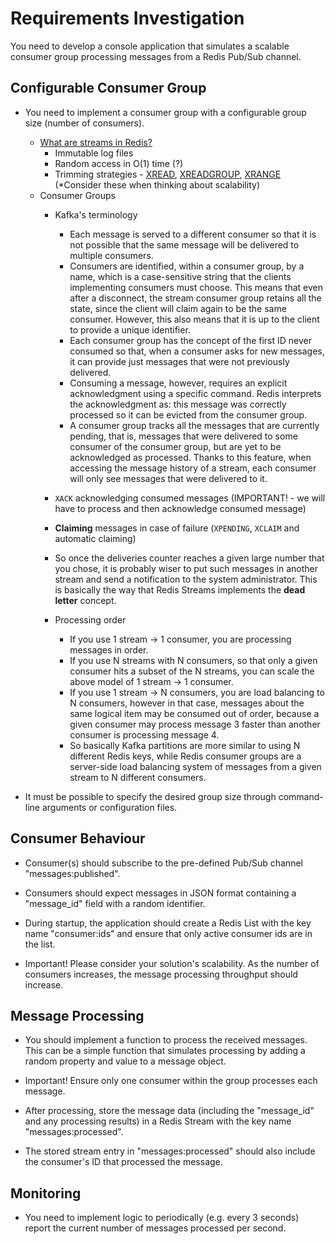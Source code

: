 # Requirements Investigation

You need to develop a console application that simulates a scalable consumer group processing
messages from a Redis Pub/Sub channel.

## Configurable Consumer Group
- You need to implement a consumer group with
a configurable group size (number of
consumers).
    - [What are streams in Redis?](https://redis.io/docs/latest/develop/tools/insight/tutorials/insight-stream-consumer/)
        - Immutable log files
        - Random access in O(1) time (?)
        - Trimming strategies - [XREAD](https://redis.io/docs/latest/commands/xread/), [XREADGROUP](https://redis.io/docs/latest/commands/xreadgroup/), [XRANGE](https://redis.io/docs/latest/commands/xrange/) (*Consider these when thinking about scalability)
    - Consumer Groups
        - Kafka's terminology
            - Each message is served to a different consumer so that it is not possible that the same message will be delivered to multiple consumers.
            - Consumers are identified, within a consumer group, by a name, which is a case-sensitive string that the clients implementing consumers must choose. This means that even after a disconnect, the stream consumer group retains all the state, since the client will claim again to be the same consumer. However, this also means that it is up to the client to provide a unique identifier.
            - Each consumer group has the concept of the first ID never consumed so that, when a consumer asks for new messages, it can provide just messages that were not previously delivered.
            - Consuming a message, however, requires an explicit acknowledgment using a specific command. Redis interprets the acknowledgment as: this message was correctly processed so it can be evicted from the consumer group.
            - A consumer group tracks all the messages that are currently pending, that is, messages that were delivered to some consumer of the consumer group, but are yet to be acknowledged as processed. Thanks to this feature, when accessing the message history of a stream, each consumer will only see messages that were delivered to it.

        - `XACK` acknowledging consumed messages (IMPORTANT! - we will have to process and then acknowledge consumed message)
        - **Claiming** messages in case of failure (`XPENDING`, `XCLAIM` and automatic claiming)

        - So once the deliveries counter reaches a given large number that you chose, it is probably wiser to put such messages in another stream and send a notification to the system administrator. This is basically the way that Redis Streams implements the **dead letter** concept.

        - Processing order
            - If you use 1 stream -> 1 consumer, you are processing messages in order.
            - If you use N streams with N consumers, so that only a given consumer hits a subset of the N streams, you can scale the above model of 1 stream -> 1 consumer.
            - If you use 1 stream -> N consumers, you are load balancing to N consumers, however in that case, messages about the same logical item may be consumed out of order, because a given consumer may process message 3 faster than another consumer is processing message 4.
            - So basically Kafka partitions are more similar to using N different Redis keys, while Redis consumer groups are a server-side load balancing system of messages from a given stream to N different consumers.


- It must be possible to specify the desired
group size through command-line arguments
or configuration files.

## Consumer Behaviour

- Consumer(s) should subscribe to the
pre-defined Pub/Sub channel
"messages:published".

- Consumers should expect messages in JSON
format containing a "message_id" field with a
random identifier.

- During startup, the application should create a
Redis List with the key name "consumer:ids"
and ensure that only active consumer ids are
in the list.

- Important! Please consider your solution's
scalability. As the number of consumers
increases, the message processing
throughput should increase.

## Message Processing

- You should implement a function to process
the received messages. This can be a simple
function that simulates processing by adding a
random property and value to a message
object.

- Important! Ensure only one consumer within
the group processes each message.

- After processing, store the message data
(including the "message_id" and any
processing results) in a Redis Stream with the
key name "messages:processed".

- The stored stream entry in
"messages:processed" should also include
the consumer's ID that processed the
message.


## Monitoring

- You need to implement logic to periodically (e.g. every 3 seconds)
report the current number of messages processed per second.
